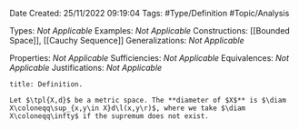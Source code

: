 <div class="topSpace"></div>

Date Created: 25/11/2022 09:19:04
Tags: #Type/Definition #Topic/Analysis

Types: _Not Applicable_
Examples: _Not Applicable_
Constructions: [[Bounded Space]], [[Cauchy Sequence]]
Generalizations: _Not Applicable_

Properties: _Not Applicable_
Sufficiencies: _Not Applicable_
Equivalences: _Not Applicable_
Justifications: _Not Applicable_

``` ad-Definition
title: Definition.

Let $\tpl{X,d}$ be a metric space. The **diameter of $X$** is $\diam X\coloneqq\sup_{x,y\in X}d\l(x,y\r)$, where we take $\diam X\coloneqq\infty$ if the supremum does not exist.

```

